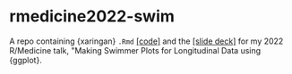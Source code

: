 # rmedicine2022-swim

A repo containing {xaringan} `.Rmd` [[code]](https://github.com/kathoffman/rmedicine2022-swim/blob/master/rmed-pres.Rmd) and the [[slide deck]](https://github.com/kathoffman/rmedicine2022-swim/blob/master/rmed-pres.html) for my 2022 R/Medicine talk, "Making Swimmer Plots for Longitudinal Data using {ggplot}.
